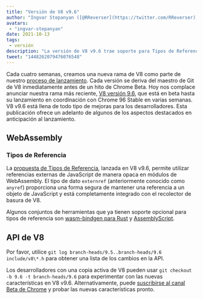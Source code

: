 ```yaml
---
title: "Versión de V8 v9.6"
author: "Ingvar Stepanyan ([@RReverser](https://twitter.com/RReverser))"
avatars: 
 - "ingvar-stepanyan"
date: 2021-10-13
tags: 
 - versión
description: "La versión de V8 v9.6 trae soporte para Tipos de Referencia a WebAssembly."
tweet: "1448262079476076548"
---
```

Cada cuatro semanas, creamos una nueva rama de V8 como parte de nuestro [proceso de lanzamiento](https://v8.dev/docs/release-process). Cada versión se deriva del maestro de Git de V8 inmediatamente antes de un hito de Chrome Beta. Hoy nos complace anunciar nuestra rama más reciente, [V8 versión 9.6](https://chromium.googlesource.com/v8/v8.git/+log/branch-heads/9.6), que está en beta hasta su lanzamiento en coordinación con Chrome 96 Stable en varias semanas. V8 v9.6 está llena de todo tipo de mejoras para los desarrolladores. Esta publicación ofrece un adelanto de algunos de los aspectos destacados en anticipación al lanzamiento.

<!--truncate-->
## WebAssembly

### Tipos de Referencia

La [propuesta de Tipos de Referencia](https://github.com/WebAssembly/reference-types/blob/master/proposals/reference-types/Overview.md), lanzada en V8 v9.6, permite utilizar referencias externas de JavaScript de manera opaca en módulos de WebAssembly. El tipo de dato `externref` (anteriormente conocido como `anyref`) proporciona una forma segura de mantener una referencia a un objeto de JavaScript y está completamente integrado con el recolector de basura de V8.

Algunos conjuntos de herramientas que ya tienen soporte opcional para tipos de referencia son [wasm-bindgen para Rust](https://rustwasm.github.io/wasm-bindgen/reference/reference-types.html) y [AssemblyScript](https://www.assemblyscript.org/compiler.html#command-line-options).

## API de V8

Por favor, utilice `git log branch-heads/9.5..branch-heads/9.6 include/v8\*.h` para obtener una lista de los cambios en la API.

Los desarrolladores con una copia activa de V8 pueden usar `git checkout -b 9.6 -t branch-heads/9.6` para experimentar con las nuevas características en V8 v9.6. Alternativamente, puede [suscribirse al canal Beta de Chrome](https://www.google.com/chrome/browser/beta.html) y probar las nuevas características pronto.

